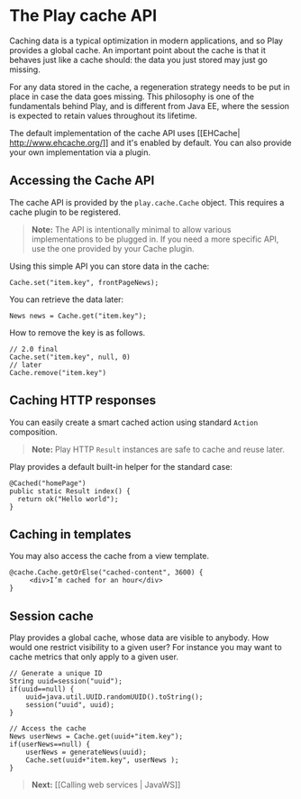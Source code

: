 # The Play cache API

Caching data is a typical optimization in modern applications, and so Play provides a global cache. An important point about the cache is that it behaves just like a cache should: the data you just stored may just go missing.

For any data stored in the cache, a regeneration strategy needs to be put in place in case the data goes missing. This philosophy is one of the fundamentals behind Play, and is different from Java EE, where the session is expected to retain values throughout its lifetime. 

The default implementation of the cache API uses [[EHCache| http://www.ehcache.org/]] and it's enabled by default. You can also provide your own implementation via a plugin. 


## Accessing the Cache API

The cache API is provided by the `play.cache.Cache` object. This requires a cache plugin to be registered.

> **Note:** The API is intentionally minimal to allow various implementations to be plugged in. If you need a more specific API, use the one provided by your Cache plugin.

Using this simple API you can store data in the cache:

```
Cache.set("item.key", frontPageNews);
```

You can retrieve the data later:

```
News news = Cache.get("item.key");
```

How to remove the key is as follows.

```
// 2.0 final
Cache.set("item.key", null, 0)
// later
Cache.remove("item.key")

```

## Caching HTTP responses

You can easily create a smart cached action using standard `Action` composition. 

> **Note:** Play HTTP `Result` instances are safe to cache and reuse later.

Play provides a default built-in helper for the standard case:

```
@Cached("homePage")
public static Result index() {
  return ok("Hello world");
}
```

## Caching in templates

You may also access the cache from a view template.

```
@cache.Cache.getOrElse("cached-content", 3600) {
     <div>I’m cached for an hour</div>
}
```

## Session cache

Play provides a global cache, whose data are visible to anybody. How would one restrict visibility to a given user? For instance you may want to cache metrics that only apply to a given user.


```
// Generate a unique ID
String uuid=session("uuid");
if(uuid==null) {
	uuid=java.util.UUID.randomUUID().toString();
	session("uuid", uuid);
}

// Access the cache
News userNews = Cache.get(uuid+"item.key");
if(userNews==null) {
	userNews = generateNews(uuid);
	Cache.set(uuid+"item.key", userNews );
}
```


> **Next:** [[Calling web services | JavaWS]]